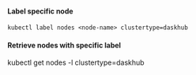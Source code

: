 #### Label specific node
```
kubectl label nodes <node-name> clustertype=daskhub
```

#### Retrieve nodes with specific label
kubectl get nodes -l clustertype=daskhub
